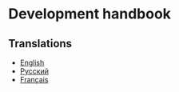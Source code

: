 # Development handbook

## Translations

- [English](en/README.md)
- [Русский](ru/README.md)
- [Français](fr/README.md)
